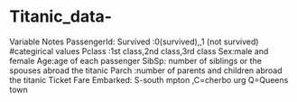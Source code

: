 # Titanic_data-
  Variable Notes PassengerId: Survived    :0(survived),,1 (not survived)                #categirical values Pclass :1st class,2nd class,3rd class Sex:male and female  Age:age of each passenger  SibSp:  number of siblings or the spouses abroad the titanic  Parch :number of parents and children abroad the titanic  Ticket  Fare Embarked:   S-south mpton       ,C=cherbo urg                 Q=Queens town 
